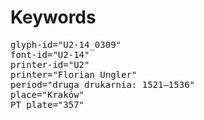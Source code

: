 # Keywords
<pre>
glyph-id="U2-14_0309"
font-id="U2-14"
printer-id="U2"
printer="Florian Ungler"
period="druga drukarnia: 1521—1536"
place="Kraków"
PT plate="357"
</pre>
